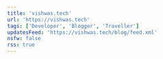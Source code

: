 ```yaml
---
title: 'vishwas.tech'
url: 'https://vishwas.tech'
tags: ['Developer', 'Blogger', 'Traveller']
updatesFeed: 'https://vishwas.tech/blog/feed.xml'
nsfw: false
rss: true
---
```

